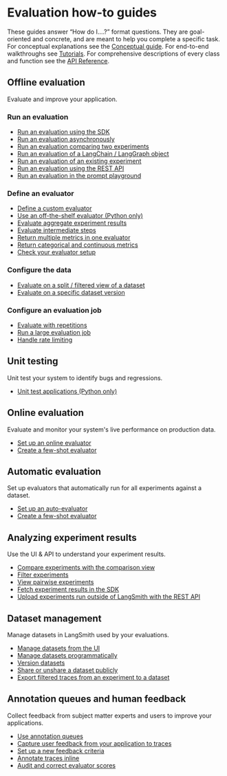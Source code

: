 # Evaluation how-to guides

These guides answer “How do I….?” format questions. 
They are goal-oriented and concrete, and are meant to help you complete a specific task. 
For conceptual explanations see the [Conceptual guide](./concepts). 
For end-to-end walkthroughs see [Tutorials](./tutorials). 
For comprehensive descriptions of every class and function see the [API Reference](https://langsmith-sdk.readthedocs.io/en/latest/evaluation.html).

## Offline evaluation

Evaluate and improve your application.

### Run an evaluation
- [Run an evaluation using the SDK](./how_to_guides/evaluation/evaluate_llm_application)
- [Run an evaluation asynchronously](./how_to_guides/evaluation/async)
- [Run an evaluation comparing two experiments](./how_to_guides/evaluation/evaluate_pairwise)
- [Run an evaluation of a LangChain / LangGraph object](./how_to_guides/evaluation/langchain_runnable)
- [Run an evaluation of an existing experiment](./how_to_guides/evaluation/evaluate_existing_experiment)
- [Run an evaluation using the REST API](./how_to_guides/evaluation/run_evals_api_only)
- [Run an evaluation in the prompt playground](./how_to_guides/evaluation/run_evaluation_from_prompt_playground)

### Define an evaluator
- [Define a custom evaluator](./how_to_guides/evaluation/custom_evaluator)
- [Use an off-the-shelf evaluator (Python only)](./how_to_guides/evaluation/use_langchain_off_the_shelf_evaluators)
- [Evaluate aggregate experiment results](./how_to_guides/evaluation/summary)
- [Evaluate intermediate steps](./how_to_guides/evaluation/evaluate_on_intermediate_steps)
- [Return multiple metrics in one evaluator](./how_to_guides/evaluation/multiple_scores)
- [Return categorical and continuous metrics](./how_to_guides/evaluation/metric_type)
- [Check your evaluator setup](./how_to_guides/evaluation/check_evaluator)

### Configure the data
- [Evaluate on a split / filtered view of a dataset](./how_to_guides/evaluation/dataset_subset)
- [Evaluate on a specific dataset version](./how_to_guides/evaluation/dataset_version)

### Configure an evaluation job
- [Evaluate with repetitions](./how_to_guides/evaluation/repetition)
- [Run a large evaluation job](./how_to_guides/evaluation/large_job)
- [Handle rate limiting](./how_to_guides/evaluation/rate_limiting)

## Unit testing

Unit test your system to identify bugs and regressions.

- [Unit test applications (Python only)](./how_to_guides/evaluation/unit_testing)

## Online evaluation

Evaluate and monitor your system's live performance on production data.

- [Set up an online evaluator](../../observability/how_to_guides/monitoring/online_evaluations)
- [Create a few-shot evaluator](./how_to_guides/evaluation/create_few_shot_evaluators)

## Automatic evaluation

Set up evaluators that automatically run for all experiments against a dataset.

- [Set up an auto-evaluator](./how_to_guides/evaluation/bind_evaluator_to_dataset)
- [Create a few-shot evaluator](./how_to_guides/evaluation/create_few_shot_evaluators)

## Analyzing experiment results

Use the UI & API to understand your experiment results.

- [Compare experiments with the comparison view](./how_to_guides/evaluation/compare_experiment_results)
- [Filter experiments](./how_to_guides/evaluation/filter_experiments_ui)
- [View pairwise experiments](./how_to_guides/evaluation/evaluate_pairwise#view-pairwise-experiments)
- [Fetch experiment results in the SDK](./how_to_guides/evaluation/fetch_perf_metrics_experiment)
- [Upload experiments run outside of LangSmith with the REST API](./how_to_guides/evaluation/upload_existing_experiments)

## Dataset management

Manage datasets in LangSmith used by your evaluations.

- [Manage datasets from the UI](./how_to_guides/datasets/manage_datasets_in_application)
- [Manage datasets programmatically](./how_to_guides/datasets/manage_datasets_programmatically)
- [Version datasets](./how_to_guides/datasets/version_datasets)
- [Share or unshare a dataset publicly](./how_to_guides/datasets/share_dataset)
- [Export filtered traces from an experiment to a dataset](./how_to_guides/datasets/export_filtered_traces_to_dataset)

## Annotation queues and human feedback

Collect feedback from subject matter experts and users to improve your applications.

- [Use annotation queues](./how_to_guides/human_feedback/annotation_queues)
- [Capture user feedback from your application to traces](./how_to_guides/human_feedback/attach_user_feedback)
- [Set up a new feedback criteria](./how_to_guides/human_feedback/set_up_feedback_criteria)
- [Annotate traces inline](./how_to_guides/human_feedback/annotate_traces_inline)
- [Audit and correct evaluator scores](./how_to_guides/evaluation/audit_evaluator_scores)
